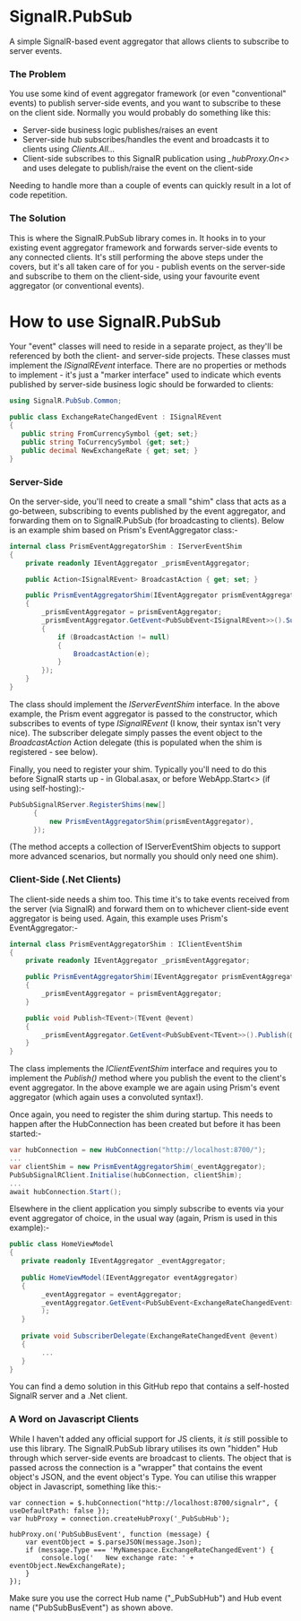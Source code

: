 # SignalR.PubSub

A simple SignalR-based event aggregator that allows clients to subscribe to server events.

### The Problem
You use some kind of event aggregator framework (or even "conventional" events) to publish server-side events, and you want to subscribe to these on the client side. Normally you would probably do something like this: 
* Server-side business logic publishes/raises an event
* Server-side hub subscribes/handles the event and broadcasts it to clients using *Clients.All...*
* Client-side subscribes to this SignalR publication using *_hubProxy.On<>* and uses delegate to publish/raise the event on the client-side

Needing to handle more than a couple of events can quickly result in a lot of code repetition.

### The Solution
This is where the SignalR.PubSub library comes in. It hooks in to your existing event aggregator framework and forwards server-side events to any connected clients. It's still performing the above steps under the covers, but it's all taken care of for you - publish events on the server-side and subscribe to them on the client-side, using your favourite event aggregator (or conventional events).

# How to use SignalR.PubSub
Your "event" classes will need to reside in a separate project, as they'll be referenced by both the client- and server-side projects. These classes must implement the *ISignalREvent* interface. There are no properties or methods to implement - it's just a "marker interface" used to indicate which events published by server-side business logic should be forwarded to clients:

```C#
using SignalR.PubSub.Common;

public class ExchangeRateChangedEvent : ISignalREvent 
{ 
   public string FromCurrencySymbol {get; set;}
   public string ToCurrencySymbol {get; set;}
   public decimal NewExchangeRate { get; set; }
}
```

### Server-Side
On the server-side, you'll need to create a small "shim" class that acts as a go-between, subscribing to events published by the event aggregator, and forwarding them on to SignalR.PubSub (for broadcasting to clients). Below is an example shim based on Prism's EventAggregator class:-

```C#
internal class PrismEventAggregatorShim : IServerEventShim
{
    private readonly IEventAggregator _prismEventAggregator;

    public Action<ISignalREvent> BroadcastAction { get; set; }

    public PrismEventAggregatorShim(IEventAggregator prismEventAggregator)
    {
        _prismEventAggregator = prismEventAggregator;
        _prismEventAggregator.GetEvent<PubSubEvent<ISignalREvent>>().Subscribe(e =>
        {
            if (BroadcastAction != null)
            {
                BroadcastAction(e);
            }
        });
    }
}
```
The class should implement the *IServerEventShim* interface. In the above example, the Prism event aggregator is passed to the constructor, which subscribes to events of type *ISignalREvent* (I know, their syntax isn't very nice). The subscriber delegate simply passes the event object to the *BroadcastAction* Action delegate (this is populated when the shim is registered - see below).

Finally, you need to register your shim. Typically you'll need to do this before SignalR starts up - in Global.asax, or before WebApp.Start<> (if using self-hosting):-

```C#
PubSubSignalRServer.RegisterShims(new[]
      {
          new PrismEventAggregatorShim(prismEventAggregator), 
      });
```
(The method accepts a collection of IServerEventShim objects to support more advanced scenarios, but normally you should only need one shim).

### Client-Side (.Net Clients)
The client-side needs a shim too. This time it's to take events received from the server (via SignalR) and forward them on to whichever client-side event aggregator is being used. Again, this example uses Prism's EventAggregator:-

```C#
internal class PrismEventAggregatorShim : IClientEventShim
{
    private readonly IEventAggregator _prismEventAggregator;

    public PrismEventAggregatorShim(IEventAggregator prismEventAggregator)
    {
        _prismEventAggregator = prismEventAggregator;
    }

    public void Publish<TEvent>(TEvent @event)
    {
        _prismEventAggregator.GetEvent<PubSubEvent<TEvent>>().Publish(@event);
    }
}
```
The class implements the *IClientEventShim* interface and requires you to implement the *Publish()* method where you publish the event to the client's event aggregator. In the above example we are again using Prism's event aggregator (which again uses a convoluted syntax!).

Once again, you need to register the shim during startup. This needs to happen after the HubConnection has been created but before it has been started:-

```C#
var hubConnection = new HubConnection("http://localhost:8700/");
...
var clientShim = new PrismEventAggregatorShim(_eventAggregator);
PubSubSignalRClient.Initialise(hubConnection, clientShim);
...
await hubConnection.Start();
```
Elsewhere in the client application you simply subscribe to events via your event aggregator of choice, in the usual way (again, Prism is used in this example):-

```C#
public class HomeViewModel
{
   private readonly IEventAggregator _eventAggregator;
   
   public HomeViewModel(IEventAggregator eventAggregator)
   {
        _eventAggregator = eventAggregator;
        _eventAggregator.GetEvent<PubSubEvent<ExchangeRateChangedEvent>>().Subscribe(SubscriberDelegate);
        );
   }
   
   private void SubscriberDelegate(ExchangeRateChangedEvent @event)
   {
        ...
   }
}
```

You can find a demo solution in this GitHub repo that contains a self-hosted SignalR server and a .Net client.

### A Word on Javascript Clients
While I haven't added any official support for JS clients, it *is* still possible to use this library. The SignalR.PubSub library utilises its own "hidden" Hub through which server-side events are broadcast to clients. The object that is passed across the connection is a "wrapper" that contains the event object's JSON, and the event object's Type. You can utilise this wrapper object in Javascript, something like this:-

```JS
var connection = $.hubConnection("http://localhost:8700/signalr", { useDefaultPath: false });
var hubProxy = connection.createHubProxy('_PubSubHub');

hubProxy.on('PubSubBusEvent', function (message) {
    var eventObject = $.parseJSON(message.Json);
    if (message.Type === 'MyNamespace.ExchangeRateChangedEvent') {
        console.log('   New exchange rate: ' + eventObject.NewExchangeRate);
    }
});
```

Make sure you use the correct Hub name ("_PubSubHub") and Hub event name ("PubSubBusEvent") as shown above.
